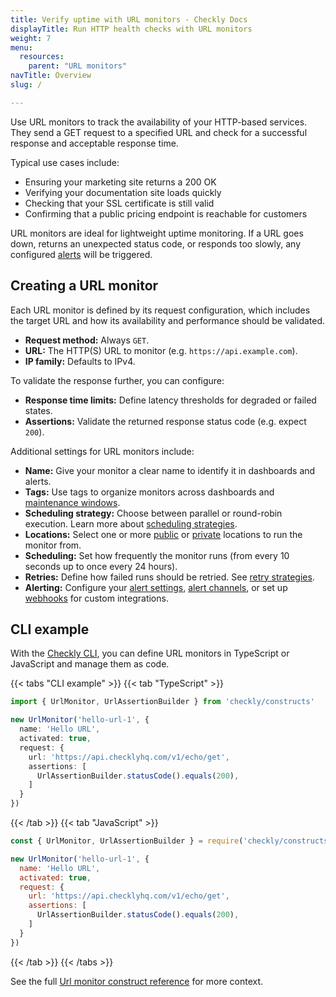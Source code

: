 ```yaml
---
title: Verify uptime with URL monitors - Checkly Docs
displayTitle: Run HTTP health checks with URL monitors
weight: 7
menu:
  resources:
    parent: "URL monitors"
navTitle: Overview
slug: /

---
```


Use URL monitors to track the availability of your HTTP-based services. They send a GET request to a specified URL and check for a successful response and acceptable response time.

Typical use cases include:

* Ensuring your marketing site returns a 200 OK
* Verifying your documentation site loads quickly
* Checking that your SSL certificate is still valid
* Confirming that a public pricing endpoint is reachable for customers

URL monitors are ideal for lightweight uptime monitoring. If a URL goes down, returns an unexpected status code, or responds too slowly, any configured [alerts](/docs/alerting-and-retries/) will be triggered.

## Creating a URL monitor

Each URL monitor is defined by its request configuration, which includes the target URL and how its availability and performance should be validated.

* **Request method:** Always `GET`.
* **URL:** The HTTP(S) URL to monitor (e.g. `https://api.example.com`).
* **IP family:** Defaults to IPv4.

To validate the response further, you can configure:

* **Response time limits:** Define latency thresholds for degraded or failed states.
* **Assertions:** Validate the returned response status code (e.g. expect `200`).

Additional settings for URL monitors include:

* **Name:** Give your monitor a clear name to identify it in dashboards and alerts.
* **Tags:** Use tags to organize monitors across dashboards and [maintenance windows](/docs/maintenance-windows/).
* **Scheduling strategy:** Choose between parallel or round-robin execution. Learn more about [scheduling strategies](/docs/monitoring/global-locations#scheduling-strategies).
* **Locations:** Select one or more [public](/docs/monitoring/global-locations/) or [private](/docs/private-locations/) locations to run the monitor from.
* **Scheduling:** Set how frequently the monitor runs (from every 10 seconds up to once every 24 hours).
* **Retries:** Define how failed runs should be retried. See [retry strategies](/docs/alerting-and-retries/retries/).
* **Alerting:** Configure your [alert settings](/docs/alerting-and-retries/alert-settings/), [alert channels](/docs/alerting-and-retries/alert-channels/), or set up [webhooks](/docs/alerting-and-retries/webhooks/) for custom integrations.

## CLI example

With the [Checkly CLI](/docs/cli/), you can define URL monitors in TypeScript or JavaScript and manage them as code.

{{< tabs "CLI example" >}}
{{< tab "TypeScript" >}}

```ts {title="hello-url.check.ts"}
import { UrlMonitor, UrlAssertionBuilder } from 'checkly/constructs'

new UrlMonitor('hello-url-1', {
  name: 'Hello URL',
  activated: true,
  request: {
    url: 'https://api.checklyhq.com/v1/echo/get',
    assertions: [
      UrlAssertionBuilder.statusCode().equals(200),
    ]
  }
})
```

{{< /tab >}}
{{< tab "JavaScript" >}}

```js {title="hello-url.check.js"}
const { UrlMonitor, UrlAssertionBuilder } = require('checkly/constructs')

new UrlMonitor('hello-url-1', {
  name: 'Hello URL',
  activated: true,
  request: {
    url: 'https://api.checklyhq.com/v1/echo/get',
    assertions: [
      UrlAssertionBuilder.statusCode().equals(200),
    ]
  }
})
```

{{< /tab >}}
{{< /tabs >}}

See the full [Url monitor construct reference](/docs/cli/constructs-reference/#urlmonitor) for more context.